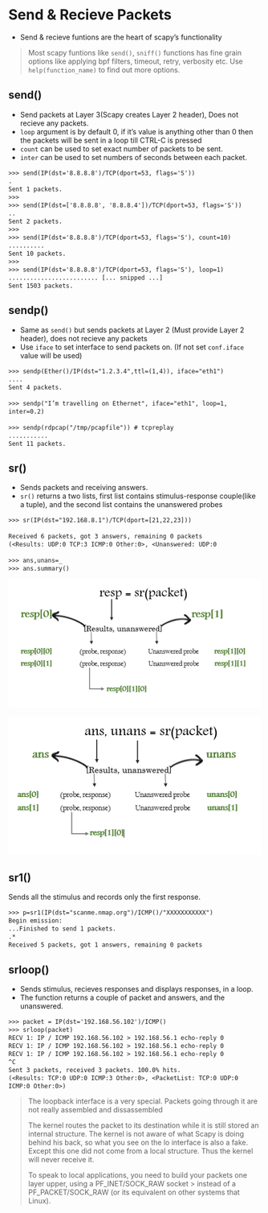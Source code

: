 # Send & Recieve Packets

- Send & recieve funtions are the heart of scapy’s functionality

> Most scapy funtions like `send()`, `sniff()` functions has fine grain options like applying bpf filters, timeout, retry, verbosity etc. Use `help(function_name)` to find out more options.

## send()

- Send packets at Layer 3(Scapy creates Layer 2 header), Does not recieve any packets.
- `loop` argument is by default 0, if it’s value is anything other than 0 then the packets will be sent in a loop till CTRL-C is pressed
- `count` can be used to set exact number of packets to be sent.
- `inter` can be used to set numbers of seconds between each packet.

```
>>> send(IP(dst='8.8.8.8')/TCP(dport=53, flags='S'))
.
Sent 1 packets.
>>> 
>>> send(IP(dst=['8.8.8.8', '8.8.8.4'])/TCP(dport=53, flags='S'))
..
Sent 2 packets.
>>>
>>> send(IP(dst='8.8.8.8')/TCP(dport=53, flags='S'), count=10)
..........
Sent 10 packets.
>>>
>>> send(IP(dst='8.8.8.8')/TCP(dport=53, flags='S'), loop=1)
......................... [... snipped ...]
Sent 1503 packets.
```

## sendp()

- Same as `send()` but sends packets at Layer 2 (Must provide Layer 2 header), does not recieve any packets
- Use `iface` to set interface to send packets on. (If not set `conf.iface` value will be used)

```
>>> sendp(Ether()/IP(dst="1.2.3.4",ttl=(1,4)), iface="eth1")
....
Sent 4 packets.

>>> sendp("I’m travelling on Ethernet", iface="eth1", loop=1, inter=0.2)

>>> sendp(rdpcap("/tmp/pcapfile")) # tcpreplay
...........
Sent 11 packets.
```

## sr()

- Sends packets and receiving answers.
- `sr()` returns a two lists, first list contains stimulus-response couple(like a tuple), and the second list contains the unanswered probes

```
>>> sr(IP(dst="192.168.8.1")/TCP(dport=[21,22,23]))

Received 6 packets, got 3 answers, remaining 0 packets
(<Results: UDP:0 TCP:3 ICMP:0 Other:0>, <Unanswered: UDP:0

>>> ans,unans=_
>>> ans.summary()
```

![sr_onevar](../imgs/onevar.png)

![sr_twovar](../imgs/twovar.png)

## sr1()

Sends all the stimulus and records only the first response.

```
>>> p=sr1(IP(dst="scanme.nmap.org")/ICMP()/"XXXXXXXXXXX")
Begin emission:
...Finished to send 1 packets.
.*
Received 5 packets, got 1 answers, remaining 0 packets
```

## srloop()

- Sends stimulus, recieves responses and displays responses, in a loop.
- The function returns a couple of packet and answers, and the unanswered.

```
>>> packet = IP(dst='192.168.56.102')/ICMP()
>>> srloop(packet)
RECV 1: IP / ICMP 192.168.56.102 > 192.168.56.1 echo-reply 0
RECV 1: IP / ICMP 192.168.56.102 > 192.168.56.1 echo-reply 0
RECV 1: IP / ICMP 192.168.56.102 > 192.168.56.1 echo-reply 0
^C        
Sent 3 packets, received 3 packets. 100.0% hits.
(<Results: TCP:0 UDP:0 ICMP:3 Other:0>, <PacketList: TCP:0 UDP:0 ICMP:0 Other:0>)
```


> The loopback interface is a very special. Packets going through it are not really assembled and dissassembled
> 
> The kernel routes the packet to its destination while it is still stored an internal structure. The kernel is not aware of what Scapy is doing behind his back, so what you see on the lo interface is also a fake. Except this one did not come from a local structure. Thus the kernel will never receive it.
> 
> To speak to local applications, you need to build your packets one layer upper, using a PF_INET/SOCK_RAW socket > instead of a PF_PACKET/SOCK_RAW (or its equivalent on other systems that Linux).
